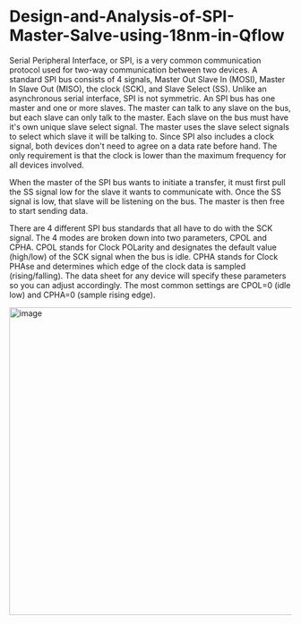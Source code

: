 # Design-and-Analysis-of-SPI-Master-Salve-using-18nm-in-Qflow

Serial Peripheral Interface, or SPI, is a very common communication protocol used for two-way communication between two devices. A standard SPI bus consists of 4 signals, Master Out Slave In (MOSI), Master In Slave Out (MISO), the clock (SCK), and Slave Select (SS). Unlike an asynchronous serial interface, SPI is not symmetric. An SPI bus has one master and one or more slaves. The master can talk to any slave on the bus, but each slave can only talk to the master. Each slave on the bus must have it's own unique slave select signal. The master uses the slave select signals to select which slave it will be talking to. Since SPI also includes a clock signal, both devices don't need to agree on a data rate before hand. The only requirement is that the clock is lower than the maximum frequency for all devices involved.

When the master of the SPI bus wants to initiate a transfer, it must first pull the SS signal low for the slave it wants to communicate with. Once the SS signal is low, that slave will be listening on the bus. The master is then free to start sending data.

There are 4 different SPI bus standards that all have to do with the SCK signal. The 4 modes are broken down into two parameters, CPOL and CPHA. CPOL stands for Clock POLarity and designates the default value (high/low) of the SCK signal when the bus is idle. CPHA stands for Clock PHAse and determines which edge of the clock data is sampled (rising/falling). The data sheet for any device will specify these parameters so you can adjust accordingly. The most common settings are CPOL=0 (idle low) and CPHA=0 (sample rising edge).

<centre><img width="550" alt="image" src="https://user-images.githubusercontent.com/99958597/224381556-528accd3-f562-4e56-b17a-844745c3962c.png"></centre>
